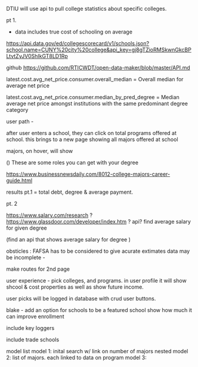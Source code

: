 DTIU will use api to pull college statistics about specific colleges. 



pt 1.

- data includes true cost of schooling on average

https://api.data.gov/ed/collegescorecard/v1/schools.json?school.name=CUNY%20city%20college&api_key=gj8gTZioRMSkwnGkcBPLtvtZyJV0ShIkGT8LD1Rp

github 
https://github.com/RTICWDT/open-data-maker/blob/master/API.md


latest.cost.avg_net_price.consumer.overall_median = Overall median for average net price 

latest.cost.avg_net_price.consumer.median_by_pred_degree = Median average net price amongst institutions with the same predominant degree category

user path - 

after user enters a school, they can click on total programs offered at school. this brings to a new page showing all majors offered at school 

majors, on hover, will show 



()
These are some roles you can get with your degree 

https://www.businessnewsdaily.com/8012-college-majors-career-guide.html


results pt.1 = total debt, degree & average payment. 


pt. 2 

https://www.salary.com/research ? 
https://www.glassdoor.com/developer/index.htm ? api?
find average salary for given degree

(find an api that shows average salary for degree )


obsticles :
FAFSA has to be considered to give acurate extimates
data may be incomplete -

make routes for 2nd page 



user experience - pick colleges, and programs. in user profile it will show shcool & cost properties as well as show future income. 


user picks will be logged in database with crud user buttons. 


blake - add an option for schools to be a featured school show how much it can improve enrollment 

include key loggers 

include trade schools 




model list 
model 1: inital search w/ link on number of majors 
nested model 2: list of majors. each linked to data on program
model 3: 